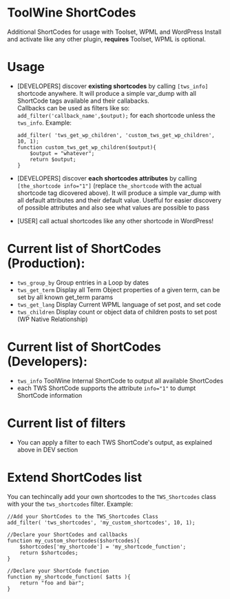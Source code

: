 # ToolWine ShortCodes

Additional ShortCodes for usage with Toolset, WPML and WordPress
Install and activate like any other plugin, **requires** Toolset, WPML is optional.

# Usage
- [DEVELOPERS] discover **existing shortcodes** by calling `[tws_info]` shortcode anywhere. 
  It will produce a simple var_dump with all ShortCode tags available and their callabacks.   
  Callbacks can be used as filters like so: `add_filter('callback_name',$output);` for each shortcode unless the `tws_info`. Example:
  ```
  add_filter( 'tws_get_wp_children', 'custom_tws_get_wp_children', 10, 1);
  function custom_tws_get_wp_children($output){
	  $output = "whatever";
	  return $output;
  }
  ```
  
- [DEVELOPERS] discover **each shortcodes attributes** by calling `[the_shortcode info="1"]` 
  (replace `the_shortcode` with the actual shortcode tag dicovered above). 
  It will produce a simple var_dump with all default attributes and their default value.
  Usefful for easier discovery of possible attributes and also see what values are possible to pass
  
- [USER] call actual shortcodes like any other shortcode in WordPress!

# Current list of ShortCodes (Production):
- `tws_group_by`  Group entries in a Loop by dates
- `tws_get_term`  Display all Term Object properties of a given term, can be set by all known get_term params
- `tws_get_lang`  Display Current WPML language of set post, and set code 
- `tws_children`  Display count or object data of children posts to set post (WP Native Relationship)

# Current list of ShortCodes (Developers):
- `tws_info`      ToolWine Internal ShortCode to output all available ShortCodes
- each TWS ShortCode supports the attribute `info="1"` to dumpt ShortCode information

# Current list of filters
- You can apply a filter to each TWS ShortCode's output, as explained above in DEV section

# Extend ShortCodes list
You can techincally add your own shortcodes to the `TWS_Shortcodes` class with your the `tws_shortcodes` filter. 
Example:
```
//Add your ShortCodes to the TWS_Shortcodes Class 
add_filter( 'tws_shortcodes', 'my_custom_shortcodes', 10, 1);

//Declare your ShortCodes and callbacks
function my_custom_shortcodes($shortcodes){
	$shortcodes['my_shortcode'] = 'my_shortcode_function';	
	return $shortcodes;
}

//Declare your ShortCode function
function my_shortcode_function( $atts ){
	return "foo and bar";
}
```
